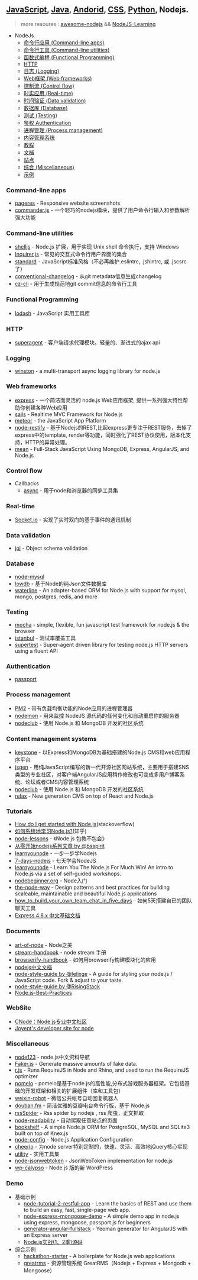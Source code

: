 ## [JavaScript](javascript.md), [Java](java.md), [Andorid](andorid.md), [CSS](css.md), [Python](pyton.md), Nodejs.

> more resoures : [awesome-nodejs](https://github.com/sindresorhus/awesome-nodejs) && [NodeJS-Learning](https://github.com/sergtitov/NodeJS-Learning)

+ NodeJs
  + [命令行应用 (Command-line apps)](#command-line-apps)
  + [命令行工具 (Command-line utilities)](#command-line-utilities)
  + [函数式编程 (Functional Programming)](#functional-programming)
  + [HTTP](#http)
  + [日志 (Logging)](#logging)
  + [Web框架 (Web frameworks)](#web-frameworks)
  + [控制流 (Control flow)](#control-flow)
  + [时实应用 (Real-time)](#real-time)
  + [时间验证 (Data validation)](#data-validation)
  + [数据库 (Database)](#database)
  + [测试 (Testing)](#testing)
  + [鉴权 Authentication](#authentication)
  + [进程管理 (Process management)](#process-management)
  + [内容管理系统](#content-management-systems)
  + [教程](#tutorials)
  + [文档](#documents)
  + [站点](#website)
  + [综合 (Miscellaneous)](#miscellaneous)
  + [示例](#demo)

### Command-line apps
+ [pageres](https://github.com/sindresorhus/pageres) - Responsive website screenshots
+ [commander.js](https://github.com/tj/commander.js) - 一个轻巧的nodejs模块，提供了用户命令行输入和参数解析强大功能

### Command-line utilities
+ [shelljs](https://github.com/shelljs/shelljs) - Node.js 扩展，用于实现 Unix shell 命令执行，支持 Windows
+ [Inquirer.js](https://github.com/SBoudrias/Inquirer.js) - 常见的交互式命令行用户界面的集合
+ [standard](https://github.com/feross/standard) - JavaScript标准风格（不必再维护.eslintrc, .jshintrc, 或 .jscsrc了）
+ [conventional-changelog](https://github.com/ajoslin/conventional-changelog) - 从git metadata信息生成changelog
+ [cz-cli](https://github.com/commitizen/cz-cli) - 用于生成规范地git commit信息的命令行工具

### Functional Programming
+ [lodash](https://github.com/lodash/lodash) - JavaScript 实用工具库

### HTTP
+ [superagent](https://github.com/visionmedia/superagent) - 客户端请求代理模块。轻量的、渐进式的ajax api

### Logging
+ [winston](https://github.com/winstonjs/winston) - a multi-transport async logging library for node.js

### Web frameworks
+ [express](https://github.com/strongloop/express) - 一个简洁而灵活的 node.js Web应用框架, 提供一系列强大特性帮助你创建各种Web应用
+ [sails](https://github.com/balderdashy/sails) - Realtime MVC Framework for Node.js
+ [meteor](https://github.com/meteor/meteor/) - the JavaScript App Platform
+ [node-restify](https://github.com/restify/node-restify) - 基于Nodejs的REST,比起express更专注于REST服务，去掉了express中的template, render等功能，同时强化了REST协议使用，版本化支持，HTTP的异常处理。  
+ [mean](https://github.com/meanjs/mean) - Full-Stack JavaScript Using MongoDB, Express, AngularJS, and Node.js    

### Control flow
+ Callbacks
  + [async](https://github.com/caolan/async) - 用于node和浏览器的同步工具集

### Real-time
+ [Socket.io](https://github.com/Automattic/socket.io/) - 实现了实时双向的基于事件的通讯机制

### Data validation
+ [joi](https://github.com/hapijs/joi) - Object schema validation

### Database
+ [node-mysql](https://github.com/felixge/node-mysql)
+ [lowdb](https://github.com/typicode/lowdb) - 基于Node的纯Json文件数据库
+ [waterline](https://github.com/balderdashy/waterline) - An adapter-based ORM for Node.js with support for mysql, mongo, postgres, redis, and more

### Testing
+ [mocha](https://github.com/mochajs/mocha) - simple, flexible, fun javascript test framework for node.js & the browser
+ [istanbul](https://github.com/gotwarlost/istanbul) - 测试率覆盖工具
+ [supertest](https://github.com/visionmedia/supertest) - Super-agent driven library for testing node.js HTTP servers using a fluent API

### Authentication
+ [passport](https://github.com/jaredhanson/passport)

### Process management
+ [PM2](https://github.com/Unitech/pm2) - 带有负载均衡功能的Node应用的进程管理器
+ [nodemon](https://github.com/remy/nodemon) - 用来监控 NodeJS 源代码的任何变化和自动重启你的服务器
+ [nodeclub](https://github.com/cnodejs/nodeclub) - 使用 Node.js 和 MongoDB 开发的社区系统 

### Content management systems
+ [keystone](https://github.com/keystonejs/keystone) - 以Express和MongoDB为基础搭建的Node.js CMS和web应用程序平台
+ [jsgen](https://github.com/zensh/jsgen) - 用纯JavaScript编写的新一代开源社区网站系统，主要用于搭建SNS类型的专业社区，对客户端AngularJS应用稍作修改也可变成多用户博客系统、论坛或者CMS内容管理系统
+ [nodeclub](https://github.com/cnodejs/nodeclub) - 使用 Node.js 和 MongoDB 开发的社区系统 
+ [relax](https://github.com/relax/relax) - New generation CMS on top of React and Node.js 

### Tutorials
+ [How do I get started with Node.js](http://stackoverflow.com/questions/2353818/how-do-i-get-started-with-node-js)(stackoverflow)
+ [如何系统地学习Node.js?](http://www.zhihu.com/question/21567720)(知乎)
+ [node-lessons](https://github.com/alsotang/node-lessons) - 《Node.js 包教不包会》 
+ [从零开始nodejs系列文章 by @bsspirit](http://blog.fens.me/series-nodejs/)
+ [learnyounode](https://github.com/rvagg/learnyounode) - 一步一步学Nodejs 
+ [7-days-nodejs](https://github.com/nqdeng/7-days-nodejs) - 七天学会NodeJS  
+ [learnyounode](https://github.com/workshopper/learnyounode) - Learn You The Node.js For Much Win! An intro to Node.js via a set of self-guided workshops.
+ [nodebeginner.org](http://www.nodebeginner.org/index-zh-cn.html) - Node入门
+ [the-node-way](https://github.com/FredKSchott/the-node-way) - Design patterns and best practices for building scaleable, maintainable and beautiful Node.js applications
+ [how_to_build_your_own_team_chat_in_five_days](https://github.com/fdietz/how_to_build_your_own_team_chat_in_five_days) - 如何5天搭建自已的团队聊天工具
+ [Express 4.8.x 中文基础文档](https://cnodejs.org/topic/562465bd63c674720a855b49)

### Documents
+ [art-of-node](https://github.com/maxogden/art-of-node/blob/master/readme.zh-cn.md) - Node之美
+ [stream-handbook](https://github.com/jabez128/stream-handbook) - node stream 手册
+ [browserify-handbook](https://github.com/substack/browserify-handbook) - 如何用browserify构建模块化的应用
+ [nodejs中文文档](https://github.com/0532/nodejs)
+ [node-style-guide by @felixge](https://github.com/felixge/node-style-guide) - A guide for styling your node.js / JavaScript code. Fork & adjust to your taste.
+ [node-style-guide by @RisingStack](https://github.com/RisingStack/node-style-guide)
+ [Node.js-Best-Practices](https://github.com/alanjames1987/Node.js-Best-Practices) 

### WebSite
+ [CNode：Node.js专业中文社区](https://cnodejs.org/)
+ [Joyent's developer site for node](https://www.joyent.com/developers/node)

### Miscellaneous
+ [node123](https://github.com/youyudehexie/node123) - node.js中文资料导航
+ [Faker.js](https://github.com/Marak/faker.js) - Generate massive amounts of fake data.
+ [r.js](https://github.com/jrburke/r.js) - Runs RequireJS in Node and Rhino, and used to run the RequireJS optimizer
+ [pomelo](https://github.com/NetEase/pomelo)  - pomelo是基于node.js的高性能,分布式游戏服务器框架。它包括基础的开发框架和相关的扩展组件（库和工具包）
+ [weixin-robot](https://github.com/node-webot/weixin-robot) - 微信公共帐号自动回复机器人
+ [douban.fm](https://github.com/turingou/douban.fm) - 简洁优雅的豆瓣电台命令行版，基于 Node.js
+ [rssSpider](https://github.com/shanelau/rssSpider) - Rss spider by nodejs , rss 爬虫，正文抓取
+ [node-readability](https://github.com/Tjatse/node-readability) - 自动爬取任意站点的页面
+ [bookshelf](https://github.com/tgriesser/bookshelf) - A simple Node.js ORM for PostgreSQL, MySQL and SQLite3 built on top of Knex.js
+ [node-config](https://github.com/lorenwest/node-config) - Node.js Application Configuration
+ [cheerio](https://github.com/cheeriojs/cheerio) - 为node server特别定制的，快速、灵活、高效地jQuery核心实现
+ [utility](https://github.com/node-modules/utility) - 实用工具集
+ [node-jsonwebtoken](https://github.com/auth0/node-jsonwebtoken) - JsonWebToken implementation for node.js
+ [wp-calypso](https://github.com/Automattic/wp-calypso) - Node.js 版的新 WordPress

### Demo

+ 基础示例
  - [node-tutorial-2-restful-app](https://github.com/cwbuecheler/node-tutorial-2-restful-app) - Learn the basics of REST and use them to build an easy, fast, single-page web app.
  - [node-express-mongoose-demo](https://github.com/madhums/node-express-mongoose-demo) - A simple demo app in node.js using express, mongoose, passport.js for beginners
  - [generator-angular-fullstack](https://github.com/angular-fullstack/generator-angular-fullstack) - Yeoman generator for AngularJS with an Express server
  - [Node.js实战(1、2季)源码](http://nodejs.ucdok.com/)
+ 综合示例
  - [hackathon-starter](https://github.com/sahat/hackathon-starter) - A boilerplate for Node.js web applications
  - [greatrms](https://github.com/xuyuan923/greatrms) - 资源管理系统 GreatRMS（Nodejs + Express + Mongodb + Mongoose）



